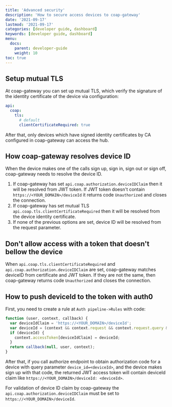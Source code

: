 ```yaml
---
title: 'Advanced security'
description: 'How to secure access devices to coap-gateway'
date: '2021-09-17'
lastmod: '2021-09-17'
categories: [developer guide, dashboard]
keywords: [developer guide, dashboard]
menu:
  docs:
    parent: developer-guide
    weight: 10
toc: true
---
```



## Setup mutual TLS

At coap-gateway you can set up mutual TLS, which verify the signature of the identity certificate of the device via configuration:

```yaml
api:
  coap:
    tls:
      # default
      clientCertificateRequired: true
```

After that, only devices which have signed identity certificates by CA configured in coap-gateway can access the hub.

## How coap-gateway resolves device ID

When the device makes one of the calls sign up, sign in, sign out or sign off, coap-gateway needs to resolve the device ID.

1. If coap-gateway has set `api.coap.authorization.deviceIDClaim` then it will be resolved from JWT token. If JWT token doesn't contain `https://<YOUR_DOMAIN>/deviceId` it returns code `Unauthorized` and closes the connection.
2. If coap-gateway has set mutual TLS `api.coap.tls.clientCertificateRequired` then it will be resolved from the device identity certificate.
3. If none of the previous options are set, device ID will be resolved from the request parameter.

## Don't allow access with a token that doesn't bellow the device

When `api.coap.tls.clientCertificateRequired` and `api.coap.authorization.deviceIDClaim` are set, coap-gateway matches deviceID from certificate and JWT token. If they are not the same, then coap-gateway returns code `Unauthorized` and closes the connection.

## How to push deviceId to the token with auth0

First, you need to create a rule at `Auth pipeline->Rules` with code:

```js
function (user, context, callback) {
  var deviceIdClaim = 'https://<YOUR_DOMAIN>/deviceId';
  var deviceId = (context && context.request && context.request.query && context.request.query.device_id) || null;
  if (deviceId) {
    context.accessToken[deviceIdClaim] = deviceId;
  }
  return callback(null, user, context);
}
```

After that, if you call authorize endpoint to obtain authorization code for a device with query parameter `device_id=<deviceId>`,
and the device makes sign up with that code, the returned JWT access token will contain deviceId claim like `https://<YOUR_DOMAIN>/deviceId: <deviceId>`.

For validation of device ID claim by coap-gateway the `api.coap.authorization.deviceIDClaim` must be set to `https://<YOUR_DOMAIN>/deviceId`.
